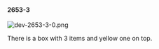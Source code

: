 #### 2653-3
![dev-2653-3-0.png](https://github.com/lil-lab/nlvr/raw/master/nlvr/dev/images/0/dev-2653-3-0.png "dev-2653-3-0.png")

There is a box with 3 items and yellow one on top.